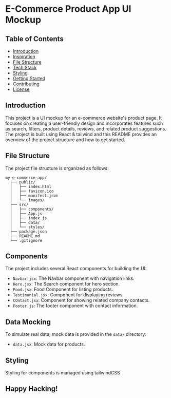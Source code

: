 # E-Commerce Product App UI Mockup

## Table of Contents

- [Introduction](#introduction)
- [Inspiration](#Inspiration)
- [File Structure](#file-structure)
- [Tech Stack](#Tech-stack)
- [Styling](#styling)
- [Getting Started](#getting-started)
- [Contributing](#contributing)
- [License](#license)

## Introduction

This project is a UI mockup for an e-commerce website's product page. It focuses on creating a user-friendly design and incorporates features such as search, filters, product details, reviews, and related product suggestions. The project is built using React & tailwind and this README provides an overview of the project structure and how to get started.

## File Structure

The project file structure is organized as follows:

```
my-e-commerce-app/
  ├── public/
  │   ├── index.html
  │   ├── favicon.ico
  │   ├── manifest.json
  │   └── images/
  ├── src/
  │   ├── components/
  │   ├── App.js
  │   ├── index.js
  │   ├── data/
  │   └── styles/
  ├── package.json
  ├── README.md
  └── .gitignore
```
## Components

The project includes several React components for building the UI:

- `Navbar.jsx`: The Navbar component with navigation links.
- `Hero.jsx`: The Search component for hero section.
- `Food.jsx`: Food Component for listing products.
- `Testimonial.jsx`: Component for displaying reviews.
- `COntact.jsx`: Component for showing related company contacts.
- `Footer.js`: The footer component with contact information.

## Data Mocking

To simulate real data, mock data is provided in the `data/` directory:

- `data.jsx`: Mock data for products.

## Styling

Styling for components is managed using tailwindCSS 


## Happy Hacking!